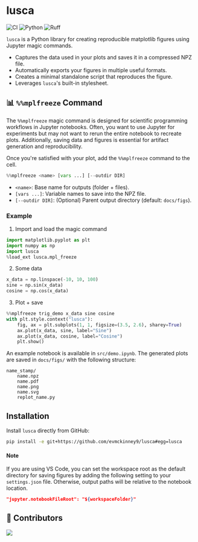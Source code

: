 # lusca

![CI](https://github.com/evmckinney9/lusca/actions/workflows/ci.yml/badge.svg?branch=main) ![Python](https://img.shields.io/badge/python-3.12-blue.svg) ![Ruff](https://img.shields.io/badge/linter-ruff-green.svg)

`lusca` is a Python library for creating reproducible matplotlib figures using Jupyter magic commands.
- Captures the data used in your plots and saves it in a compressed NPZ file.
- Automatically exports your figures in multiple useful formats.
- Creates a minimal standalone script that reproduces the figure.
- Leverages `lusca`'s built-in stylesheet.

## 📊 `%%mplfreeze` Command

The `%%mplfreeze` magic command is designed for scientific programming workflows in Jupyter notebooks. Often, you want to use Jupyter for experiments but may not want to rerun the entire notebook to recreate plots. Additionally, saving data and figures is essential for artifact generation and reproducibility.


Once you're satisfied with your plot, add the `%%mplfreeze` command to the cell.
```python
%%mplfreeze <name> [vars ...] [--outdir DIR]
```
- `<name>`: Base name for outputs (folder + files).
- `[vars ...]`: Variable names to save into the NPZ file.
- `[--outdir DIR]`: (Optional) Parent output directory (default: `docs/figs`).

### Example

1. Import and load the magic command
```python
import matplotlib.pyplot as plt
import numpy as np
import lusca
%load_ext lusca.mpl_freeze
```

2. Some data
```python
x_data = np.linspace(-10, 10, 100)
sine = np.sin(x_data)
cosine = np.cos(x_data)
```
3. Plot + save
```python
%%mplfreeze trig_demo x_data sine cosine
with plt.style.context("lusca"):
    fig, ax = plt.subplots(1, 1, figsize=(3.5, 2.6), sharey=True)
    ax.plot(x_data, sine, label="Sine")
    ax.plot(x_data, cosine, label="Cosine")
    plt.show()
```

An example notebook is available in `src/demo.ipynb`. The generated plots are saved in `docs/figs/` with the following structure:

```
name_stamp/
    name.npz
    name.pdf
    name.png
    name.svg
    replot_name.py
```
## Installation

Install `lusca` directly from GitHub:

```bash
pip install -e git+https://github.com/evmckinney9/lusca#egg=lusca
```

#### Note

If you are using VS Code, you can set the workspace root as the default directory for saving figures by adding the following setting to your `settings.json` file. Otherwise, output paths will be relative to the notebook location.

```json
"jupyter.notebookFileRoot": "${workspaceFolder}"
```

## 👯 Contributors

<a href="https://github.com/evmckinney9/lusca/graphs/contributors">
  <img src="https://contrib.rocks/image?repo=evmckinney9/lusca"/>
</a>
